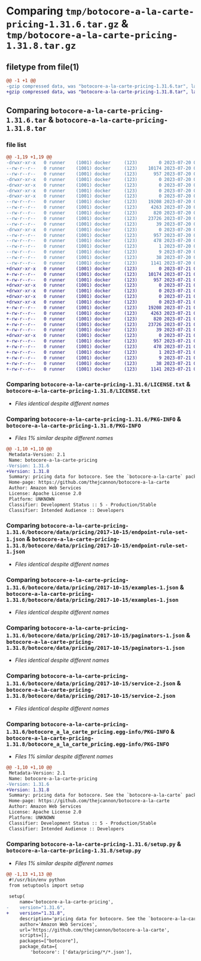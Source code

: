 # Comparing `tmp/botocore-a-la-carte-pricing-1.31.6.tar.gz` & `tmp/botocore-a-la-carte-pricing-1.31.8.tar.gz`

## filetype from file(1)

```diff
@@ -1 +1 @@
-gzip compressed data, was "botocore-a-la-carte-pricing-1.31.6.tar", last modified: Thu Jul 20 01:20:35 2023, max compression
+gzip compressed data, was "botocore-a-la-carte-pricing-1.31.8.tar", last modified: Fri Jul 21 01:21:45 2023, max compression
```

## Comparing `botocore-a-la-carte-pricing-1.31.6.tar` & `botocore-a-la-carte-pricing-1.31.8.tar`

### file list

```diff
@@ -1,19 +1,19 @@
-drwxr-xr-x   0 runner    (1001) docker     (123)        0 2023-07-20 01:20:35.954842 botocore-a-la-carte-pricing-1.31.6/
--rw-r--r--   0 runner    (1001) docker     (123)    10174 2023-07-20 01:20:35.000000 botocore-a-la-carte-pricing-1.31.6/LICENSE.txt
--rw-r--r--   0 runner    (1001) docker     (123)      957 2023-07-20 01:20:35.950842 botocore-a-la-carte-pricing-1.31.6/PKG-INFO
-drwxr-xr-x   0 runner    (1001) docker     (123)        0 2023-07-20 01:20:35.950842 botocore-a-la-carte-pricing-1.31.6/botocore/
-drwxr-xr-x   0 runner    (1001) docker     (123)        0 2023-07-20 01:20:35.950842 botocore-a-la-carte-pricing-1.31.6/botocore/data/
-drwxr-xr-x   0 runner    (1001) docker     (123)        0 2023-07-20 01:20:35.950842 botocore-a-la-carte-pricing-1.31.6/botocore/data/pricing/
-drwxr-xr-x   0 runner    (1001) docker     (123)        0 2023-07-20 01:20:35.950842 botocore-a-la-carte-pricing-1.31.6/botocore/data/pricing/2017-10-15/
--rw-r--r--   0 runner    (1001) docker     (123)    19208 2023-07-20 01:19:55.000000 botocore-a-la-carte-pricing-1.31.6/botocore/data/pricing/2017-10-15/endpoint-rule-set-1.json
--rw-r--r--   0 runner    (1001) docker     (123)     4263 2023-07-20 01:19:55.000000 botocore-a-la-carte-pricing-1.31.6/botocore/data/pricing/2017-10-15/examples-1.json
--rw-r--r--   0 runner    (1001) docker     (123)      820 2023-07-20 01:19:55.000000 botocore-a-la-carte-pricing-1.31.6/botocore/data/pricing/2017-10-15/paginators-1.json
--rw-r--r--   0 runner    (1001) docker     (123)    23726 2023-07-20 01:19:55.000000 botocore-a-la-carte-pricing-1.31.6/botocore/data/pricing/2017-10-15/service-2.json
--rw-r--r--   0 runner    (1001) docker     (123)       39 2023-07-20 01:19:55.000000 botocore-a-la-carte-pricing-1.31.6/botocore/data/pricing/2017-10-15/waiters-2.json
-drwxr-xr-x   0 runner    (1001) docker     (123)        0 2023-07-20 01:20:35.950842 botocore-a-la-carte-pricing-1.31.6/botocore_a_la_carte_pricing.egg-info/
--rw-r--r--   0 runner    (1001) docker     (123)      957 2023-07-20 01:20:35.000000 botocore-a-la-carte-pricing-1.31.6/botocore_a_la_carte_pricing.egg-info/PKG-INFO
--rw-r--r--   0 runner    (1001) docker     (123)      478 2023-07-20 01:20:35.000000 botocore-a-la-carte-pricing-1.31.6/botocore_a_la_carte_pricing.egg-info/SOURCES.txt
--rw-r--r--   0 runner    (1001) docker     (123)        1 2023-07-20 01:20:35.000000 botocore-a-la-carte-pricing-1.31.6/botocore_a_la_carte_pricing.egg-info/dependency_links.txt
--rw-r--r--   0 runner    (1001) docker     (123)        9 2023-07-20 01:20:35.000000 botocore-a-la-carte-pricing-1.31.6/botocore_a_la_carte_pricing.egg-info/top_level.txt
--rw-r--r--   0 runner    (1001) docker     (123)       38 2023-07-20 01:20:35.954842 botocore-a-la-carte-pricing-1.31.6/setup.cfg
--rw-r--r--   0 runner    (1001) docker     (123)     1141 2023-07-20 01:20:35.000000 botocore-a-la-carte-pricing-1.31.6/setup.py
+drwxr-xr-x   0 runner    (1001) docker     (123)        0 2023-07-21 01:21:45.883385 botocore-a-la-carte-pricing-1.31.8/
+-rw-r--r--   0 runner    (1001) docker     (123)    10174 2023-07-21 01:21:45.000000 botocore-a-la-carte-pricing-1.31.8/LICENSE.txt
+-rw-r--r--   0 runner    (1001) docker     (123)      957 2023-07-21 01:21:45.883385 botocore-a-la-carte-pricing-1.31.8/PKG-INFO
+drwxr-xr-x   0 runner    (1001) docker     (123)        0 2023-07-21 01:21:45.883385 botocore-a-la-carte-pricing-1.31.8/botocore/
+drwxr-xr-x   0 runner    (1001) docker     (123)        0 2023-07-21 01:21:45.883385 botocore-a-la-carte-pricing-1.31.8/botocore/data/
+drwxr-xr-x   0 runner    (1001) docker     (123)        0 2023-07-21 01:21:45.883385 botocore-a-la-carte-pricing-1.31.8/botocore/data/pricing/
+drwxr-xr-x   0 runner    (1001) docker     (123)        0 2023-07-21 01:21:45.883385 botocore-a-la-carte-pricing-1.31.8/botocore/data/pricing/2017-10-15/
+-rw-r--r--   0 runner    (1001) docker     (123)    19208 2023-07-21 01:21:06.000000 botocore-a-la-carte-pricing-1.31.8/botocore/data/pricing/2017-10-15/endpoint-rule-set-1.json
+-rw-r--r--   0 runner    (1001) docker     (123)     4263 2023-07-21 01:21:06.000000 botocore-a-la-carte-pricing-1.31.8/botocore/data/pricing/2017-10-15/examples-1.json
+-rw-r--r--   0 runner    (1001) docker     (123)      820 2023-07-21 01:21:06.000000 botocore-a-la-carte-pricing-1.31.8/botocore/data/pricing/2017-10-15/paginators-1.json
+-rw-r--r--   0 runner    (1001) docker     (123)    23726 2023-07-21 01:21:06.000000 botocore-a-la-carte-pricing-1.31.8/botocore/data/pricing/2017-10-15/service-2.json
+-rw-r--r--   0 runner    (1001) docker     (123)       39 2023-07-21 01:21:06.000000 botocore-a-la-carte-pricing-1.31.8/botocore/data/pricing/2017-10-15/waiters-2.json
+drwxr-xr-x   0 runner    (1001) docker     (123)        0 2023-07-21 01:21:45.883385 botocore-a-la-carte-pricing-1.31.8/botocore_a_la_carte_pricing.egg-info/
+-rw-r--r--   0 runner    (1001) docker     (123)      957 2023-07-21 01:21:45.000000 botocore-a-la-carte-pricing-1.31.8/botocore_a_la_carte_pricing.egg-info/PKG-INFO
+-rw-r--r--   0 runner    (1001) docker     (123)      478 2023-07-21 01:21:45.000000 botocore-a-la-carte-pricing-1.31.8/botocore_a_la_carte_pricing.egg-info/SOURCES.txt
+-rw-r--r--   0 runner    (1001) docker     (123)        1 2023-07-21 01:21:45.000000 botocore-a-la-carte-pricing-1.31.8/botocore_a_la_carte_pricing.egg-info/dependency_links.txt
+-rw-r--r--   0 runner    (1001) docker     (123)        9 2023-07-21 01:21:45.000000 botocore-a-la-carte-pricing-1.31.8/botocore_a_la_carte_pricing.egg-info/top_level.txt
+-rw-r--r--   0 runner    (1001) docker     (123)       38 2023-07-21 01:21:45.883385 botocore-a-la-carte-pricing-1.31.8/setup.cfg
+-rw-r--r--   0 runner    (1001) docker     (123)     1141 2023-07-21 01:21:45.000000 botocore-a-la-carte-pricing-1.31.8/setup.py
```

### Comparing `botocore-a-la-carte-pricing-1.31.6/LICENSE.txt` & `botocore-a-la-carte-pricing-1.31.8/LICENSE.txt`

 * *Files identical despite different names*

### Comparing `botocore-a-la-carte-pricing-1.31.6/PKG-INFO` & `botocore-a-la-carte-pricing-1.31.8/PKG-INFO`

 * *Files 1% similar despite different names*

```diff
@@ -1,10 +1,10 @@
 Metadata-Version: 2.1
 Name: botocore-a-la-carte-pricing
-Version: 1.31.6
+Version: 1.31.8
 Summary: pricing data for botocore. See the `botocore-a-la-carte` package for more info.
 Home-page: https://github.com/thejcannon/botocore-a-la-carte
 Author: Amazon Web Services
 License: Apache License 2.0
 Platform: UNKNOWN
 Classifier: Development Status :: 5 - Production/Stable
 Classifier: Intended Audience :: Developers
```

### Comparing `botocore-a-la-carte-pricing-1.31.6/botocore/data/pricing/2017-10-15/endpoint-rule-set-1.json` & `botocore-a-la-carte-pricing-1.31.8/botocore/data/pricing/2017-10-15/endpoint-rule-set-1.json`

 * *Files identical despite different names*

### Comparing `botocore-a-la-carte-pricing-1.31.6/botocore/data/pricing/2017-10-15/examples-1.json` & `botocore-a-la-carte-pricing-1.31.8/botocore/data/pricing/2017-10-15/examples-1.json`

 * *Files identical despite different names*

### Comparing `botocore-a-la-carte-pricing-1.31.6/botocore/data/pricing/2017-10-15/paginators-1.json` & `botocore-a-la-carte-pricing-1.31.8/botocore/data/pricing/2017-10-15/paginators-1.json`

 * *Files identical despite different names*

### Comparing `botocore-a-la-carte-pricing-1.31.6/botocore/data/pricing/2017-10-15/service-2.json` & `botocore-a-la-carte-pricing-1.31.8/botocore/data/pricing/2017-10-15/service-2.json`

 * *Files identical despite different names*

### Comparing `botocore-a-la-carte-pricing-1.31.6/botocore_a_la_carte_pricing.egg-info/PKG-INFO` & `botocore-a-la-carte-pricing-1.31.8/botocore_a_la_carte_pricing.egg-info/PKG-INFO`

 * *Files 1% similar despite different names*

```diff
@@ -1,10 +1,10 @@
 Metadata-Version: 2.1
 Name: botocore-a-la-carte-pricing
-Version: 1.31.6
+Version: 1.31.8
 Summary: pricing data for botocore. See the `botocore-a-la-carte` package for more info.
 Home-page: https://github.com/thejcannon/botocore-a-la-carte
 Author: Amazon Web Services
 License: Apache License 2.0
 Platform: UNKNOWN
 Classifier: Development Status :: 5 - Production/Stable
 Classifier: Intended Audience :: Developers
```

### Comparing `botocore-a-la-carte-pricing-1.31.6/setup.py` & `botocore-a-la-carte-pricing-1.31.8/setup.py`

 * *Files 1% similar despite different names*

```diff
@@ -1,13 +1,13 @@
 #!/usr/bin/env python
 from setuptools import setup
 
 setup(
     name='botocore-a-la-carte-pricing',
-    version="1.31.6",
+    version="1.31.8",
     description='pricing data for botocore. See the `botocore-a-la-carte` package for more info.',
     author='Amazon Web Services',
     url='https://github.com/thejcannon/botocore-a-la-carte',
     scripts=[],
     packages=["botocore"],
     package_data={
         'botocore': ['data/pricing/*/*.json'],
```


